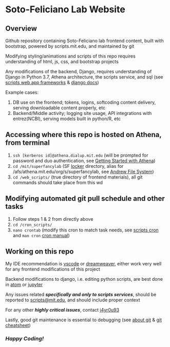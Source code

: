 # Soto-Feliciano Lab Website

## Overview
 Github repository containing Soto-Feliciano lab frontend content, built with bootstrap, powered by scripts.mit.edu, and maintained by git

 Modifying styling/animations and scripts of this repo requires understanding of html, js, css, and bootstrap projects

 Any modifications of the backend, Django, requires understanding of Django in Python 3.7, Athena architecture, the scripts service, and sql (see [scripts web app frameworks](https://scripts.mit.edu/start/) & [django docs](https://docs.djangoproject.com/en/4.0/))

 Example cases:
 1. DB use on the frontend; tokens, logins, softcoding content delivery, serving downloadable  content properly, etc
 2. Backend/Middle activity; logging site usage, API integrations with entrez(NCBI), serving models built in python/R, etc

## Accessing where this repo is hosted on Athena, from terminal
1. `ssh [kerberos id]@athena.dialup.mit.edu` (will be prompted for password and duo authentication, see [Getting Started with Athena](http://kb.mit.edu/confluence/display/istcontrib/Getting+Started+with+Athena))
2. `cd /mit/superfancylab` (SF [locker](http://kb.mit.edu/confluence/display/istcontrib/AFS+Locker+Maintenance+Guide) directory, alias for /afs/athena.mit.edu/org/s/superfancylab, see [Andrew File System](http://kb.mit.edu/confluence/display/istcontrib/AFS+at+MIT+-+An+Introduction))
3. `cd /web_scripts/` (true directory of frontend materials), all git commands should take place from this wd

## Modifying automated git pull schedule and other tasks
1. Follow steps 1 & 2 from directly above
2. `cd /cron_scripts/`
3. `nano crontab` (modify this cron to match task needs, see [scripts cron](https://scripts.mit.edu/cron/) and `man cron` [cron manual](https://man7.org/linux/man-pages/man8/cron.8.html))

## Working on this repo
My IDE recommendation is [vscode](https://code.visualstudio.com/) or [dreamweaver](https://www.adobe.com/products/dreamweaver.html), either work very well for any frontend modifications of this project

Backend modifications to django, i.e. editing python scripts, are best done in [atom](https://atom.io/) or [jupyter](https://jupyter.org/)

Any issues related ***specifically and only to scripts services***, should be reported to scripts@mit.edu, and should include proper context

For any other ***highly critical issues***, contact [j4yr0u93](https://github.com/j4yr0u93)

Lastly, good git maintenance is essential to debugging (see [about git](https://docs.github.com/en/get-started/using-git/about-git) & [git cheatsheet](https://education.github.com/git-cheat-sheet-education.pdf))

### *Happy Coding!*